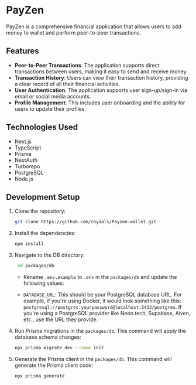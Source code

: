 # PayZen

PayZen is a comprehensive financial application that allows users to add money to wallet and perform peer-to-peer transactions.

## Features


- **Peer-to-Peer Transactions**: The application supports direct transactions between users, making it easy to send and receive money.
- **Transaction History**: Users can view their transaction history, providing a clear record of all their financial activities.
- **User Authentication**: The application supports user sign-up/sign-in via email or social media accounts.
- **Profile Management**: This includes user onboarding and the ability for users to update their profiles.

## Technologies Used

- Next.js
- TypeScript
- Prisma
- NextAuth
- Turborepo
- PostgreSQL
- Node.js

## Development Setup

1. Clone the repository:
   ```bash
   git clone https://github.com/royaals/Payzen-wallet.git
   ```

2. Install the dependencies:
   ```bash
   npm install
   ```
3. Navigate to the DB directory:
   ```bash
    cd packages/db
   ``` 
   - Rename `.env.example` to `.env` in the `packages/db` and update the following values:

   - `DATABASE_URL`: This should be your PostgreSQL database URL. For example, if you're using Docker, it would look something like this: `postgresql://postgres:yourpassword@localhost:5432/postgres`. If you're using a PostgreSQL provider like Neon.tech, Supabase, Aiven, etc., use the URL they provide.

4. Run Prisma migrations in the `packages/db`. This command will apply the database schema changes:
    ```bash
    npx prisma migrate dev --name init
    ```

5. Generate the Prisma client in the `packages/db`. This command will generate the Prisma client code:
    ```bash
    npx prisma generate
    ```   

